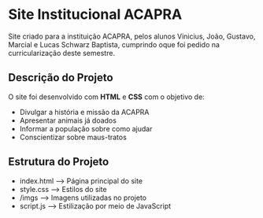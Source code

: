 #  Site Institucional ACAPRA

Site criado para a instituição ACAPRA, pelos alunos Vinicius, João, Gustavo, Marcial e Lucas Schwarz Baptista, cumprindo oque foi pedido na curricularização deste semestre.

##  Descrição do Projeto
O site foi desenvolvido com **HTML** e **CSS** com o objetivo de:
- Divulgar a história e missão da ACAPRA
- Apresentar animais já doados
- Informar a população sobre como ajudar
- Conscientizar sobre maus-tratos

##  Estrutura do Projeto
- index.html --> Página principal do site
- style.css --> Estilos do site
- /imgs --> Imagens utilizadas no projeto
- script.js --> Estilização por meio de JavaScript 